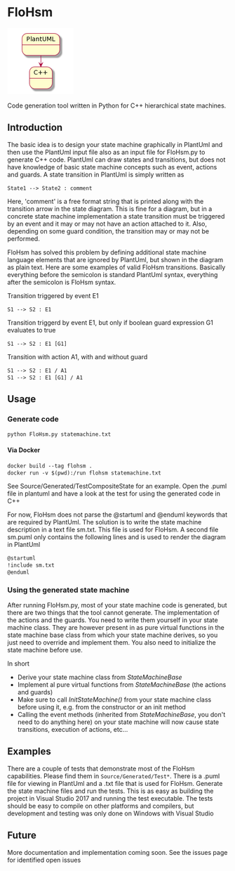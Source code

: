 
# FloHsm
![graphic](Doc/graphic.png)

Code generation tool written in Python for C++ hierarchical state machines.

## Introduction
The basic idea is to design your state machine graphically in PlantUml and then use the PlantUml input file also as an input file for FloHsm.py to generate C++ code. PlantUml can draw states and transitions, but does not have knowledge of basic state machine concepts such as event, actions and guards. A state transition in PlantUml is simply written as
```
State1 --> State2 : comment
```
Here, 'comment' is a free format string that is printed along with the transition arrow in the state diagram. This is fine for a diagram, but in a concrete state machine implementation a state transition must be triggered by an event and it may or may not have an action attached to it. Also, depending on some guard condition, the transition may or may not be performed.

FloHsm has solved this problem by defining additional state machine language elements that are ignored by PlantUml, but shown in the diagram as plain text. Here are some examples of valid FloHsm transitions. Basically everything before the semicolon is standard PlantUml syntax, everything after the semicolon is FloHsm syntax.

Transition triggered by event E1
```
S1 --> S2 : E1
```
Transition triggerd by event E1, but only if boolean guard expression G1 evaluates to true
```
S1 --> S2 : E1 [G1]
```
Transition with action A1, with and without guard
```
S1 --> S2 : E1 / A1
S1 --> S2 : E1 [G1] / A1
```

## Usage
### Generate code
```
python FloHsm.py statemachine.txt
```
#### Via Docker
```
docker build --tag flohsm .
docker run -v $(pwd):/run flohsm statemachine.txt
```


See Source/Generated/TestCompositeState for an example. Open the .puml file in plantuml and have a look at the test for using the generated code in C++

For now, FloHsm does not parse the @startuml and @enduml keywords that are required by PlantUml. The solution is to write the state machine description in a text file sm.txt. This file is used for FloHsm. A second file sm.puml only contains the following lines and is used to render the diagram in PlantUml
```
@startuml
!include sm.txt
@enduml
```

### Using the generated state machine
After running FloHsm.py, most of your state machine code is generated, but there are two things that the tool cannot generate. The implementation of the actions and the guards. You need to write them yourself in your state machine class. They are however present in as pure virtual functions in the state machine base class from which your state machine derives, so you just need to override and implement them. You also need to initialize the state machine before use.

In short
- Derive your state machine class from *StateMachineBase*
- Implement al pure virtual functions from *StateMachineBase* (the actions and guards)
- Make sure to call *InitStateMachine()* from your state machine class before using it, e.g. from the constructor or an init method
- Calling the event methods (inherited from *StateMachineBase*, you don't need to do anything here) on your state machine will now cause state transitions, execution of actions, etc...

## Examples
There are a couple of tests that demonstrate most of the FloHsm capabilities. Please find them in ```Source/Generated/Test*```. There is a .puml file for viewing in PlantUml and a .txt file that is used for FloHsm. Generate the state machine files and run the tests. This is as easy as building the project in Visual Studio 2017 and running the test executable. The tests should be easy to compile on other platforms and compilers, but development and testing was only done on Windows with Visual Studio

## Future
More documentation and implementation coming soon. See the issues page for identified open issues

